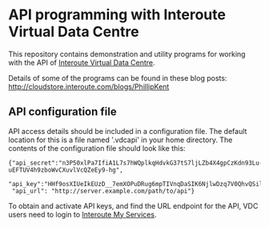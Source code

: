 API programming with Interoute Virtual Data Centre
==================================================

This repository contains demonstration and utility programs for working with the API of [Interoute Virtual Data Centre](https://cloudstore.interoute.com/what_is_vdc).

Details of some of the programs can be found in these blog posts: http://cloudstore.interoute.com/blogs/PhillipKent


API configuration file
----------------------

API access details should be included in a configuration file. The default location for this is a file named '.vdcapi' in your home directory. The contents of the configuration file should look like this:

    {"api_secret":"n3P50xlPa7IfiA1L7s7hWQplkqHdvkG37tS7ljLZb4X4gpCzKdn93Lu-uEFTUV4h9zboWvCXuvlVcQZeEy9-hg",
     "api_key":"HHf9osXIUeIkEUzD__7emXOPuDRug6mpTIVnqDaSIK6NjlwDzq7V0QhvQSil_yk74m9HjIQny7Rb0sgeMsD90B",
     "api_url": "http://server.example.com/path/to/api"}

To obtain and activate API keys, and find the URL endpoint for the API, VDC users need to login to [Interoute My Services](https://myservices.interoute.com).